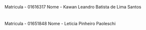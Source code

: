 Matricula - 01616317
Nome - Kawan Leandro Batista de Lima Santos
#
Matricula - 01651848
Nome - Leticia Pinheiro Paoleschi
